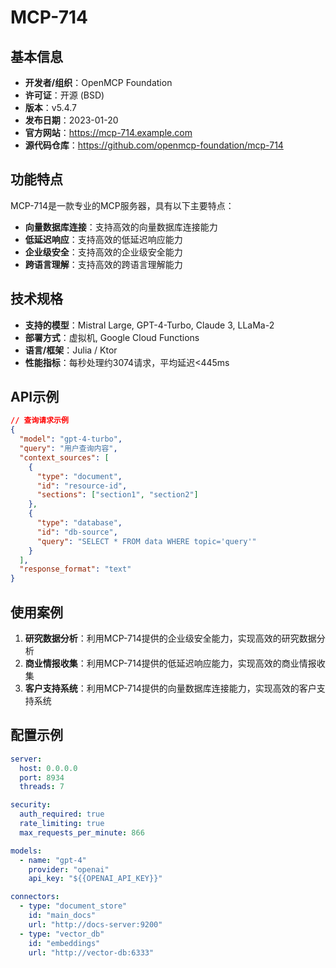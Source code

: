 # MCP-714

## 基本信息

- **开发者/组织**：OpenMCP Foundation
- **许可证**：开源 (BSD)
- **版本**：v5.4.7
- **发布日期**：2023-01-20
- **官方网站**：https://mcp-714.example.com
- **源代码仓库**：https://github.com/openmcp-foundation/mcp-714

## 功能特点

MCP-714是一款专业的MCP服务器，具有以下主要特点：

- **向量数据库连接**：支持高效的向量数据库连接能力
- **低延迟响应**：支持高效的低延迟响应能力
- **企业级安全**：支持高效的企业级安全能力
- **跨语言理解**：支持高效的跨语言理解能力


## 技术规格

- **支持的模型**：Mistral Large, GPT-4-Turbo, Claude 3, LLaMa-2
- **部署方式**：虚拟机, Google Cloud Functions
- **语言/框架**：Julia / Ktor
- **性能指标**：每秒处理约3074请求，平均延迟<445ms

## API示例

```json
// 查询请求示例
{
  "model": "gpt-4-turbo",
  "query": "用户查询内容",
  "context_sources": [
    {
      "type": "document",
      "id": "resource-id",
      "sections": ["section1", "section2"]
    },
    {
      "type": "database",
      "id": "db-source",
      "query": "SELECT * FROM data WHERE topic='query'"
    }
  ],
  "response_format": "text"
}
```

## 使用案例

1. **研究数据分析**：利用MCP-714提供的企业级安全能力，实现高效的研究数据分析
2. **商业情报收集**：利用MCP-714提供的低延迟响应能力，实现高效的商业情报收集
3. **客户支持系统**：利用MCP-714提供的向量数据库连接能力，实现高效的客户支持系统


## 配置示例

```yaml
server:
  host: 0.0.0.0
  port: 8934
  threads: 7

security:
  auth_required: true
  rate_limiting: true
  max_requests_per_minute: 866

models:
  - name: "gpt-4"
    provider: "openai"
    api_key: "${{OPENAI_API_KEY}}"

connectors:
  - type: "document_store"
    id: "main_docs"
    url: "http://docs-server:9200"
  - type: "vector_db"
    id: "embeddings"
    url: "http://vector-db:6333"
```